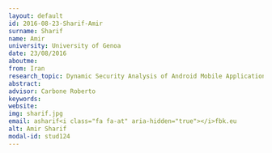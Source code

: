 ```yaml
---
layout: default 
id: 2016-08-23-Sharif-Amir
surname: Sharif
name: Amir
university: University of Genoa
date: 23/08/2016
aboutme: 
from: Iran
research_topic: Dynamic Security Analysis of Android Mobile Applications
abstract: 
advisor: Carbone Roberto
keywords: 
website: 
img: sharif.jpg
email: asharif<i class="fa fa-at" aria-hidden="true"></i>fbk.eu
alt: Amir Sharif
modal-id: stud124
---
```

